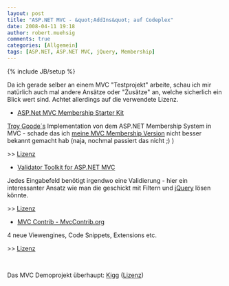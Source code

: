 ```yaml
---
layout: post
title: "ASP.NET MVC - &quot;AddIns&quot; auf Codeplex"
date: 2008-04-11 19:18
author: robert.muehsig
comments: true
categories: [Allgemein]
tags: [ASP.NET, ASP.NET MVC, jQuery, Membership]
---
```

{% include JB/setup %}
<p>Da ich gerade selber an einem MVC &quot;Testprojekt&quot; arbeite, schau ich mir nat&#252;rlich auch mal andere Ans&#228;tze oder &quot;Zus&#228;tze&quot; an, welche sicherlich ein Blick wert sind. Achtet allerdings auf die verwendete Lizenz.</p>  <ul>   <li><a href="http://www.codeplex.com/MvcMembership">ASP.Net MVC Membership Starter Kit</a></li> </ul>  <p><a href="http://www.squaredroot.com/post/2008/04/MVC-Membership-Starter-Kit-11.aspx">Troy Goode&#180;s</a> Implementation von dem ASP.NET Membership System in MVC - schade das ich <a href="http://code-inside.de/blog/2008/03/13/aspnet-mvc-preview-2-membership/">meine MVC Membership Version</a> nicht besser bekannt gemacht hab (naja, nochmal passiert das nicht ;) )</p>  <p>&gt;&gt; <a href="http://www.codeplex.com/MvcMembership/license">Lizenz</a></p>  <ul>   <li><a href="http://www.codeplex.com/MvcValidatorToolkit">Validator Toolkit for ASP.NET MVC</a></li> </ul>  <p>Jedes Eingabefeld ben&#246;tigt irgendwo eine Validierung - hier ein interessanter Ansatz wie man die geschickt mit Filtern und <a href="http://jquery.com/">jQuery</a> l&#246;sen k&#246;nnte.</p>  <p>&gt;&gt; <a href="http://www.codeplex.com/MvcValidatorToolkit/license">Lizenz</a></p>  <ul>   <li><a href="http://www.codeplex.com/MVCContrib">MVC Contrib - MvcContrib.org</a></li> </ul>  <p>4 neue Viewengines, Code Snippets, Extensions etc.</p>  <p>&gt;&gt; <a href="http://www.codeplex.com/MVCContrib/license">Lizenz</a></p>  <p>&#160;</p>  <p>Das MVC Demoprojekt &#252;berhaupt: <a href="http://www.codeplex.com/Kigg">Kigg</a> (<a href="http://www.codeplex.com/Kigg/license">Lizenz</a>)</p>
